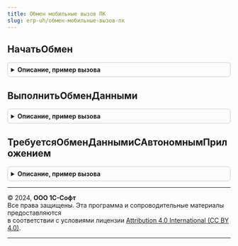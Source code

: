 ```yaml
---
title: Обмен мобильные вызов ПК
slug: erp-uh/обмен-мобильные-вызов-пк
---
```



## НачатьОбмен
<details style="margin: 1em 0; padding: 0.5em; border: 1px solid #ccc; border-radius: 6px;">

<summary style="font-weight: bold; cursor: pointer;">Описание, пример вызова</summary>

```bsl

Функция НачатьОбмен(КодУзла, НаименованиеМобильногоКомпьютера, НомерОтправленного, НомерПринятого) Экспорт
```

Пример вызова
```bsl
Результат = ОбменМобильныеВызовПК.НачатьОбмен(КодУзла, НаименованиеМобильногоКомпьютера, НомерОтправленного, НомерПринятого) 
```
</details>

## ВыполнитьОбменДанными
<details style="margin: 1em 0; padding: 0.5em; border: 1px solid #ccc; border-radius: 6px;">

<summary style="font-weight: bold; cursor: pointer;">Описание, пример вызова</summary>

```bsl

// Операция обмена данными
// получает пакет изменений предназначенных для данного узла
// записывает пакет изменений принятых от данного узла
//
// Параметры:
//  КодУзла - Строка - код узла, с которым идет обмен
//  ДанныеМобильногоПриложения - ХранилищеЗначения - хранилище в которое помещен пакет обмена
//
// Возвращаемое значение:
//  ХранилищеЗначения
//
Функция ВыполнитьОбменДанными(КодУзла, ДанныеМобильногоПриложения) Экспорт
```

Пример вызова
```bsl
Результат = ОбменМобильныеВызовПК.ВыполнитьОбменДанными(КодУзла, ДанныеМобильногоПриложения) 
```
</details>

## ТребуетсяОбменДаннымиСАвтономнымПриложением
<details style="margin: 1em 0; padding: 0.5em; border: 1px solid #ccc; border-radius: 6px;">

<summary style="font-weight: bold; cursor: pointer;">Описание, пример вызова</summary>

```bsl

Функция ТребуетсяОбменДаннымиСАвтономнымПриложением() Экспорт
```

Пример вызова
```bsl
Результат = ОбменМобильныеВызовПК.ТребуетсяОбменДаннымиСАвтономнымПриложением() 
```
</details>

---

© 2024, **ООО 1С-Софт**  
Все права защищены. Эта программа и сопроводительные материалы предоставляются  
в соответствии с условиями лицензии [Attribution 4.0 International (CC BY 4.0)](https://creativecommons.org/licenses/by/4.0/legalcode).

---
